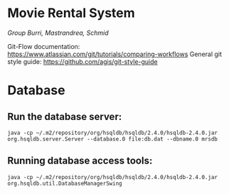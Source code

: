 # Movie Rental System

_Group Burri, Mastrandrea, Schmid_

Git-Flow documentation: https://www.atlassian.com/git/tutorials/comparing-workflows
General git style guide: https://github.com/agis/git-style-guide

# Database
## Run the database server:
```shell
java -cp ~/.m2/repository/org/hsqldb/hsqldb/2.4.0/hsqldb-2.4.0.jar org.hsqldb.server.Server --database.0 file:db.dat --dbname.0 mrsdb
```

## Running database access tools:
```shell
java -cp ~/.m2/repository/org/hsqldb/hsqldb/2.4.0/hsqldb-2.4.0.jar org.hsqldb.util.DatabaseManagerSwing
```

